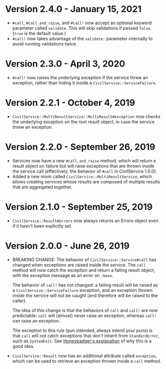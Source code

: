 # Version 2.4.0 - January 15, 2021

- `#call`, `#call_and_raise`, and `#call!` now accept an optional keyword parameter called `validate`. This will
  skip validations if passed `false`. (`true` is the default value.)
- `#call!` now takes advantage of the `validate:` parameter internally to avoid running validations twice.

# Version 2.3.0 - April 3, 2020

- `#call!` now raises the underlying exception if the service threw an exception,
  rather than hiding it inside a `CivilService::ServiceFailure`.

# Version 2.2.1 - October 4, 2019

- `CivilService::MultiResultService::MultiResult#exception` now checks the underlying exception on
  the root result object, in case the service threw an exception.

# Version 2.2.0 - September 26, 2019

- Services now have a new `#call_and_raise` method, which will return a result object on failure
  but will raise exceptions that are thrown inside the service call (effectively, the behavior of
  `#call` in CivilService 1.0.0).
- Added a new mixin called `CivilService::MultiResultService`, which allows creating services whose
  results are composed of multiple results that are aggregated together.

# Version 2.1.0 - September 25, 2019

- `CivilService::Result#errors` now always returns an Errors object even if it hasn't been
  explicitly set.

# Version 2.0.0 - June 26, 2019

- BREAKING CHANGE: The behavior of `CivilService::Service#call` has changed when exceptions are
  raised inside the service. The `call` method will now catch the exception and return a failing
  result object, with the exception message as an error on `:base`.

  The behavior of `call!` has not changed: a failing result will be raised as a
  `CivilService::ServiceFailure` exception, and an exception thrown inside the service will not be
  caught (and therefore will be raised to the caller).

  The idea of this change is that the behaviors of `call` and `call!` are now predictable: `call`
  will (almost) never raise an exception, whereas `call!` can raise an exception.

  The exception to this rule (pun intended, always intend your puns) is that `call` will not catch
  exceptions that don't inherit from `StandardError`, such as `SystemExit`. See
  [Honeybadger's explanation](https://www.honeybadger.io/blog/a-beginner-s-guide-to-exceptions-in-ruby/)
  of why this is a good idea.

- `CivilService::Result` now has an additional attribute called `exception`, which can be used to
  retrieve an exception thrown inside a `call` method.
